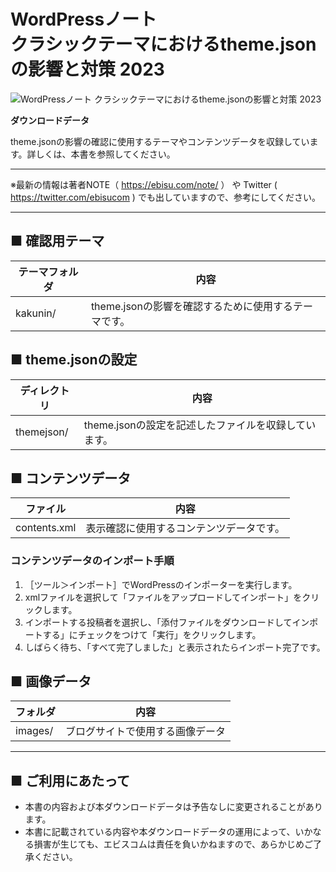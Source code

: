 # WordPressノート <br /> クラシックテーマにおけるtheme.jsonの影響と対策 2023

![WordPressノート クラシックテーマにおけるtheme.jsonの影響と対策 2023](https://repository-images.githubusercontent.com/654049256/36b1c9cf-23e5-438a-9de9-8d848b514213)

**ダウンロードデータ**

theme.jsonの影響の確認に使用するテーマやコンテンツデータを収録しています。詳しくは、本書を参照してください。


---

※最新の情報は著者NOTE（ https://ebisu.com/note/ ） や Twitter ( https://twitter.com/ebisucom ) でも出していますので、参考にしてください。

---

## ■ 確認用テーマ

テーマフォルダ  | 内容 
-------------- | -----
kakunin/       | theme.jsonの影響を確認するために使用するテーマです。


## ■ theme.jsonの設定

ディレクトリ    | 内容 
-------------- | -----
themejson/     | theme.jsonの設定を記述したファイルを収録しています。

## ■ コンテンツデータ

ファイル        | 内容 
-------------- | -----
contents.xml   | 表示確認に使用するコンテンツデータです。


### コンテンツデータのインポート手順

1. ［ツール＞インポート］でWordPressのインポーターを実行します。
2. xmlファイルを選択して「ファイルをアップロードしてインポート」をクリックします。
3. インポートする投稿者を選択し、「添付ファイルをダウンロードしてインポートする」にチェックをつけて「実行」をクリックします。
4. しばらく待ち、「すべて完了しました」と表示されたらインポート完了です。


## ■ 画像データ

フォルダ | 内容 
-------- | -----------------------------------
images/  | ブログサイトで使用する画像データ



-----------------------------------------------

## ■ ご利用にあたって

- 本書の内容および本ダウンロードデータは予告なしに変更されることがあります。
- 本書に記載されている内容や本ダウンロードデータの運用によって、いかなる損害が生じても、エビスコムは責任を負いかねますので、あらかじめご了承ください。
